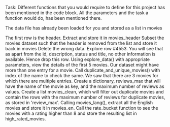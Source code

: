 Task:
Different functions that you would require to define for this project has been mentioned in the code block. All the parameters and the task a function would do, has been mentioned there.

The data file has already been loaded for you and stored as a list in movies

The first row is the header. Extract and store it in movies_header
Subset the movies dataset such that the header is removed from the list and store it back in movies
Delete the wrong data. Explore row #4553. You will see that as apart from the id, description, status and title, no other information is available.
Hence drop this row.
Using explore_data() with appropriate parameters, view the details of the first 5 movies.
Our dataset might have more than one entry for a movie. Call duplicate_and_unique_movies() with index of the name to check the same.
We saw that there are 3 movies for which there are multiple entries.
Create a dictionary, reviews_max that will have the name of the movie as key, and the maximum number of reviews as values.
Create a list movies_clean, which will filter out duplicate movies and contain the rows with the maximum number of reviews for duplicate movies, as stored in 'review_max'.
Calling movies_lang(), extract all the English movies and store it in movies_en.
Call the rate_bucket function to see the movies with a rating higher than 8 and store the resulting list in high_rated_movies.
